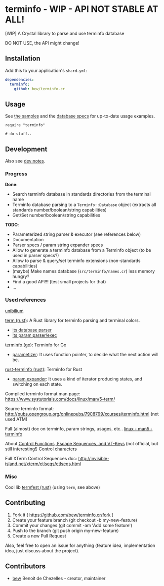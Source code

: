 # terminfo - WIP - API NOT STABLE AT ALL!

[WIP] A Crystal library to parse and use terminfo database

DO NOT USE, the API might change!

## Installation

Add this to your application's `shard.yml`:

```yaml
dependencies:
  terminfo:
    github: bew/terminfo.cr
```

## Usage

See [the samples](samples/) and the [database specs](spec/database_spec.cr) for up-to-date usage examples.

```crystal
require "terminfo"

# do stuff..
```

## Development

Also see [dev notes](Notes.md).

### Progress

**Done**:
- Search terminfo database in standards directories from the terminal name
- Terminfo database parsing to a `Terminfo::Database` object (extracts all standards number/boolean/string capabilities)
- Get/Set number/boolean/string capabilities

**TODO**:
- Parameterized string parser & executor (see references below)
- Documentation
- Parser specs / param string expander specs
- Allow to generate a terminfo database from a Terminfo object (to be used in parser specs?)
- Allow to parse & query/set terminfo extensions (non-standards capabilities)
- (maybe) Make names database (`src/terminfo/names.cr`) less memory hungry?
- Find a good API!!! (test small projects for that)
- ...

### Used references

[unibilium](https://github.com/mauke/unibilium)

[term (rust)](https://github.com/Stebalien/term): A Rust library for terminfo parsing and terminal colors.
- [its database parser](https://stebalien.github.io/doc/term/src/term/terminfo/parser/compiled.rs.html)
- [its param parser/exec](https://stebalien.github.io/doc/term/src/term/terminfo/parm.rs.html)

[terminfo (go)](https://github.com/xo/terminfo/): Terminfo for Go
- [parametizer](https://github.com/xo/terminfo/blob/master/param.go): It uses function pointer, to decide what the next action will be.

[rust-terminfo (rust)](https://github.com/meh/rust-terminfo/): Terminfo for Rust
- [param expander](https://github.com/meh/rust-terminfo/blob/master/src/expand.rs): It uses a kind of iterator producing states, and switching on each state.

Compiled terminfo format man page: https://www.systutorials.com/docs/linux/man/5-term/

Source terminfo format: http://pubs.opengroup.org/onlinepubs/7908799/xcurses/terminfo.html (not used ATM)

Full (almost) doc on terminfo, param strings, usages, etc.. [linux - man5 - terminfo](https://linux.die.net/man/5/terminfo)

About [Control Functions, Escape Sequences, and VT-Keys](https://support2.microfocus.com/techdocs/1364.html) (not official, but still interesting!)
[Control characters](https://en.wikipedia.org/wiki/Control_character)

Full XTerm Control Sequences doc: http://invisible-island.net/xterm/ctlseqs/ctlseqs.html

### Misc

Cool lib [termfest (rust)](https://github.com/agatan/termfest) (using `term`, see above)

## Contributing

1. Fork it ( https://github.com/bew/terminfo.cr/fork )
2. Create your feature branch (git checkout -b my-new-feature)
3. Commit your changes (git commit -am 'Add some feature')
4. Push to the branch (git push origin my-new-feature)
5. Create a new Pull Request

Also, feel free to open an issue for anything (feature idea, implementation idea, just discuss about the project).

## Contributors

- [bew](https://github.com/bew) Benoit de Chezelles - creator, maintainer
